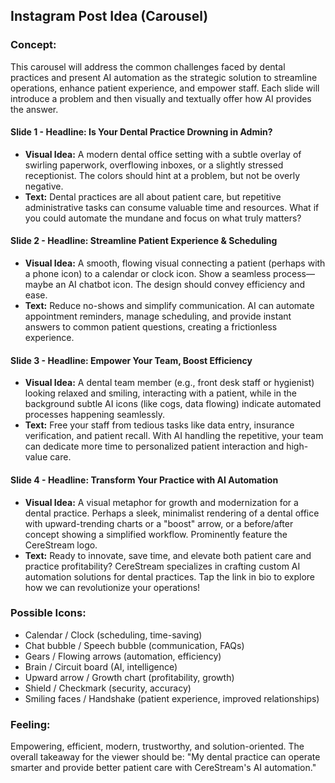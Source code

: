 ## Instagram Post Idea (Carousel)

### Concept:
This carousel will address the common challenges faced by dental practices and present AI automation as the strategic solution to streamline operations, enhance patient experience, and empower staff. Each slide will introduce a problem and then visually and textually offer how AI provides the answer.

#### Slide 1 - **Headline: Is Your Dental Practice Drowning in Admin?**
*   **Visual Idea:** A modern dental office setting with a subtle overlay of swirling paperwork, overflowing inboxes, or a slightly stressed receptionist. The colors should hint at a problem, but not be overly negative.
*   **Text:** Dental practices are all about patient care, but repetitive administrative tasks can consume valuable time and resources. What if you could automate the mundane and focus on what truly matters?

#### Slide 2 - **Headline: Streamline Patient Experience & Scheduling**
*   **Visual Idea:** A smooth, flowing visual connecting a patient (perhaps with a phone icon) to a calendar or clock icon. Show a seamless process—maybe an AI chatbot icon. The design should convey efficiency and ease.
*   **Text:** Reduce no-shows and simplify communication. AI can automate appointment reminders, manage scheduling, and provide instant answers to common patient questions, creating a frictionless experience.

#### Slide 3 - **Headline: Empower Your Team, Boost Efficiency**
*   **Visual Idea:** A dental team member (e.g., front desk staff or hygienist) looking relaxed and smiling, interacting with a patient, while in the background subtle AI icons (like cogs, data flowing) indicate automated processes happening seamlessly.
*   **Text:** Free your staff from tedious tasks like data entry, insurance verification, and patient recall. With AI handling the repetitive, your team can dedicate more time to personalized patient interaction and high-value care.

#### Slide 4 - **Headline: Transform Your Practice with AI Automation**
*   **Visual Idea:** A visual metaphor for growth and modernization for a dental practice. Perhaps a sleek, minimalist rendering of a dental office with upward-trending charts or a "boost" arrow, or a before/after concept showing a simplified workflow. Prominently feature the CereStream logo.
*   **Text:** Ready to innovate, save time, and elevate both patient care and practice profitability? CereStream specializes in crafting custom AI automation solutions for dental practices. Tap the link in bio to explore how we can revolutionize your operations!

### Possible Icons:
*   Calendar / Clock (scheduling, time-saving)
*   Chat bubble / Speech bubble (communication, FAQs)
*   Gears / Flowing arrows (automation, efficiency)
*   Brain / Circuit board (AI, intelligence)
*   Upward arrow / Growth chart (profitability, growth)
*   Shield / Checkmark (security, accuracy)
*   Smiling faces / Handshake (patient experience, improved relationships)

### Feeling:
Empowering, efficient, modern, trustworthy, and solution-oriented. The overall takeaway for the viewer should be: "My dental practice can operate smarter and provide better patient care with CereStream's AI automation."